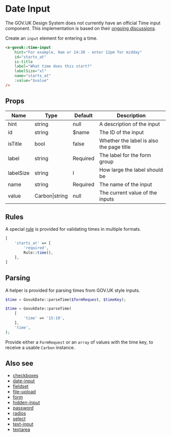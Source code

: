 # Date Input

The GOV.UK Design System does not currently have an official Time input component. This implementation is based on their [ongoing discussions](https://github.com/alphagov/govuk-design-system-backlog/issues/173).

Create an `input` element for entering a time.

```html
<x-govuk::time-input
    hint="For example, 9am or 14:30 - enter 12pm for midday"
    id="starts_at"
    is-title
    label="What time does this start?"
    labelSize="xl"
    name="starts_at"
    :value="$value"
/>
```

## Props

| Name      | Type           | Default  | Description                              |
|-----------|----------------|----------|------------------------------------------|
| hint      | string         | null     | A description of the input               |
| id        | string         | $name    | The ID of the input                      |
| isTitle   | bool           | false    | Whether the label is also the page title |
| label     | string         | Required | The label for the form group             |
| labelSize | string         | l        | How large the label should be            |
| name      | string         | Required | The name of the input                    |
| value     | Carbon\|string | null     | The current value of the inputs          |

## Rules

A special [rule](../rules.md) is provided for validating times in multiple formats.

```php
[
    'starts_at' => [
        'required',
        Rule::time(),
    ],
]
```

## Parsing

A helper is provided for parsing times from GOV.UK style inputs.

```php
$time = GovukDate::parseTime($formRequest, $timeKey);

$time = GovukDate::parseTime(
    [
        'time' => '15:10',
    ],
    'time',
);
```

Provide either a `FormRequest` or an `array` of values with the time key, to receive a usable `Carbon` instance.

## Also see

* [checkboxes](checkboxes.md)
* [date-input](date-input.md)
* [fieldset](fieldset.md)
* [file-upload](file-upload.md)
* [form](form.md)
* [hidden-input](hidden-input.md)
* [password](password.md)
* [radios](radios.md)
* [select](select.md)
* [text-input](text-input.md)
* [textarea](textarea.md)
